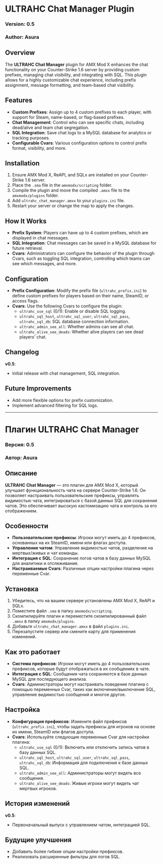 # ULTRAHC Chat Manager Plugin

### Version: 0.5

### Author: Asura

## Overview

The **ULTRAHC Chat Manager** plugin for AMX Mod X enhances the chat functionality on your Counter-Strike 1.6 server by providing custom prefixes, managing chat visibility, and integrating with SQL. This plugin allows for a highly customizable chat experience, including prefix assignment, message formatting, and team-based chat visibility.

## Features

- **Custom Prefixes**: Assign up to 4 custom prefixes to each player, with support for Steam, name-based, or flag-based prefixes.
- **Chat Management**: Control who can see specific chats, including dead/alive and team chat segregation.
- **SQL Integration**: Save chat logs to a MySQL database for analytics or tracking purposes.
- **Configurable Cvars**: Various configuration options to control prefix format, visibility, and more.

## Installation

1. Ensure AMX Mod X, ReAPI, and SQLx are installed on your Counter-Strike 1.6 server.
2. Place the `.sma` file in the `amxmodx/scripting` folder.
3. Compile the plugin and move the compiled `.amxx` file to the `amxmodx/plugins` folder.
4. Add `ultrahc_chat_manager.amxx` to your `plugins.ini` file.
5. Restart your server or change the map to apply the changes.

## How It Works

- **Prefix System**: Players can have up to 4 custom prefixes, which are displayed in chat messages.
- **SQL Integration**: Chat messages can be saved in a MySQL database for future retrieval.
- **Cvars**: Administrators can configure the behavior of the plugin through Cvars, such as toggling SQL integration, controlling which teams can see which messages, and more.

## Configuration

- **Prefix Configuration**: Modify the prefix file (`ultrahc_prefix.ini`) to define custom prefixes for players based on their name, SteamID, or access flags.
- **Cvars**: Use the following Cvars to configure the plugin:
  - `ultrahc_use_sql` (0/1): Enable or disable SQL logging.
  - `ultrahc_sql_host`, `ultrahc_sql_user`, `ultrahc_sql_pass`, `ultrahc_sql_db`: SQL database connection information.
  - `ultrahc_admin_see_all`: Whether admins can see all chat.
  - `ultrahc_alive_see_deads`: Whether alive players can see dead players' chat.

## Changelog

**v0.5**:
- Initial release with chat management, SQL integration.

## Future Improvements

- Add more flexible options for prefix customization.
- Implement advanced filtering for SQL logs.

---

# Плагин ULTRAHC Chat Manager

### Версия: 0.5

### Автор: Asura

## Описание

**ULTRAHC Chat Manager** — это плагин для AMX Mod X, который улучшает функциональность чата на сервере Counter-Strike 1.6. Он позволяет настраивать пользовательские префиксы, управлять видимостью чата, интегрироваться с базой данных SQL для сохранения чатов. Это обеспечивает высокую кастомизацию чата и контроль за его отображением.

## Особенности

- **Пользовательские префиксы**: Игроки могут иметь до 4 префиксов, основанных на их SteamID, имени или флагах доступа.
- **Управление чатом**: Управление видимостью чатов, разделение на мертвых/живых и чат команды.
- **Интеграция с SQL**: Сохранение логов чатов в базу данных MySQL для аналитики и отслеживания.
- **Настраиваемые Cvars**: Различные опции настройки плагина через переменные Cvar.

## Установка

1. Убедитесь, что на вашем сервере установлены AMX Mod X, ReAPI и SQLx.
2. Поместите файл `.sma` в папку `amxmodx/scripting`.
3. Скомпилируйте плагин и переместите скомпилированный файл `.amxx` в папку `amxmodx/plugins`.
4. Добавьте `ultrahc_chat_manager.amxx` в файл `plugins.ini`.
5. Перезапустите сервер или смените карту для применения изменений.

## Как это работает

- **Система префиксов**: Игроки могут иметь до 4 пользовательских префиксов, которые будут отображаться в их сообщениях в чате.
- **Интеграция с SQL**: Сообщения чата сохраняются в базе данных MySQL для последующего анализа.
- **Cvars**: Администраторы могут настраивать поведение плагина с помощью переменных Cvar, таких как включение/выключение SQL, управление видимостью сообщений и многое другое.

## Настройка

- **Конфигурация префиксов**: Измените файл префиксов (`ultrahc_prefix.ini`), чтобы задать префиксы для игроков на основе их имени, SteamID или флагов доступа.
- **Cvars**: Используйте следующие переменные Cvar для настройки плагина:
  - `ultrahc_use_sql` (0/1): Включить или отключить запись чатов в базу данных SQL.
  - `ultrahc_sql_host`, `ultrahc_sql_user`, `ultrahc_sql_pass`, `ultrahc_sql_db`: Информация для подключения к базе данных SQL.
  - `ultrahc_admin_see_all`: Администраторы могут видеть все сообщения.
  - `ultrahc_alive_see_deads`: Живые игроки могут видеть чат мертвых игроков.

## История изменений

**v0.5**:
- Первоначальный выпуск с управлением чатом, интеграцией SQL.

## Будущие улучшения

- Добавить более гибкие опции настройки префиксов.
- Реализовать расширенные фильтры для логов SQL.
